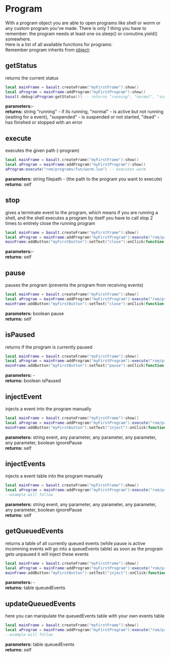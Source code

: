 # Program

With a program object you are able to open programs like shell or worm or any custom program you've made. There is only 1 thing you have to remember: the program needs at least one os.sleep() or coroutine.yield() somewhere.
<br>
Here is a list of all available functions for programs: <br>
Remember program inherits from [object](/Object):

## getStatus
returns the current status
````lua
local mainFrame = basalt.createFrame("myFirstFrame"):show()
local aProgram = mainFrame:addProgram("myFirstProgram"):show()
basalt.debug(aProgram:getStatus()) -- returns "running", "normal", "suspended" or "dead"
````
**parameters:**-<br>
**returns:** string "running" - if its running, "normal" - is active but not running (waiting for a event), "suspended" - is suspended or not started, "dead" - has finished or stopped with an error<br>

## execute
executes the given path (-program)
````lua
local mainFrame = basalt.createFrame("myFirstFrame"):show()
local aProgram = mainFrame:addProgram("myFirstProgram"):show()
aProgram:execute("rom/programs/fun/worm.lua") -- executes worm
````
**parameters:** string filepath - (the path to the program you want to execute)<br>
**returns:** self<br>

## stop
gives a terminate event to the program, which means if you are running a shell, and the shell executes a program by itself you have to call stop 2 times to entirely close the running program
````lua
local mainFrame = basalt.createFrame("myFirstFrame"):show()
local aProgram = mainFrame:addProgram("myFirstProgram"):execute("rom/programs/shell.lua"):show()
mainFrame:addButton("myFirstButton"):setText("close"):onClick(function() aProgram:stop() end):show()

````
**parameters:**-<br>
**returns:** self<br>

## pause
pauses the program (prevents the program from receiving events)
````lua
local mainFrame = basalt.createFrame("myFirstFrame"):show()
local aProgram = mainFrame:addProgram("myFirstProgram"):execute("rom/programs/shell.lua"):show()
mainFrame:addButton("myFirstButton"):setText("close"):onClick(function() aProgram:pause(true) end):show()

````
**parameters:** boolean pause<br>
**returns:** self<br>

## isPaused
returns if the program is currently paused
````lua
local mainFrame = basalt.createFrame("myFirstFrame"):show()
local aProgram = mainFrame:addProgram("myFirstProgram"):execute("rom/programs/shell.lua"):show()
mainFrame:addButton("myFirstButton"):setText("pause"):onClick(function() basalt.debug(aProgram:isPaused()) end):show()

````
**parameters:** -<br>
**returns:** boolean isPaused<br>

## injectEvent
injects a event into the program manually
````lua
local mainFrame = basalt.createFrame("myFirstFrame"):show()
local aProgram = mainFrame:addProgram("myFirstProgram"):execute("rom/programs/shell.lua"):show()
mainFrame:addButton("myFirstButton"):setText("inject"):onClick(function() aProgram:injectEvent("char", "w") end):show()

````
**parameters:** string event, any parameter, any parameter, any parameter, any parameter, boolean ignorePause<br>
**returns:** self<br>

## injectEvents
injects a event table into the program manually
````lua
local mainFrame = basalt.createFrame("myFirstFrame"):show()
local aProgram = mainFrame:addProgram("myFirstProgram"):execute("rom/programs/shell.lua"):show()
--example will follow

````
**parameters:** string event, any parameter, any parameter, any parameter, any parameter, boolean ignorePause<br>
**returns:** self<br>

## getQueuedEvents
returns a table of all currently queued events (while pause is active incomming events will go into a queueEvents table) as soon as the program gets unpaused
it will inject these events
````lua
local mainFrame = basalt.createFrame("myFirstFrame"):show()
local aProgram = mainFrame:addProgram("myFirstProgram"):execute("rom/programs/shell.lua"):show()
mainFrame:addButton("myFirstButton"):setText("inject"):onClick(function() basalt.debug(aProgram:getQueuedEvents()) end):show()

````
**parameters:** -<br>
**returns:** table queuedEvents<br>

## updateQueuedEvents
here you can manipulate the queuedEvents table with your own events table
````lua
local mainFrame = basalt.createFrame("myFirstFrame"):show()
local aProgram = mainFrame:addProgram("myFirstProgram"):execute("rom/programs/shell.lua"):show()
--example will follow

````
**parameters:** table queuedEvents<br>
**returns:** self<br>